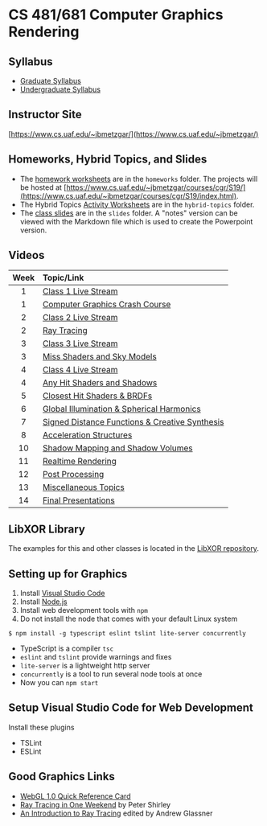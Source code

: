 # CS 481/681 Computer Graphics Rendering

## Syllabus

- [Graduate Syllabus](cs681-cgr-s19-grad.pdf)
- [Undergraduate Syllabus](cs481-cgr-s19-undergrad.pdf)

## Instructor Site

[https://www.cs.uaf.edu/~jbmetzgar/](https://www.cs.uaf.edu/~jbmetzgar/)

## Homeworks, Hybrid Topics, and Slides

- The [homework worksheets](homeworks/index.md) are in the `homeworks` folder. The projects will be hosted at [https://www.cs.uaf.edu/~jbmetzgar/courses/cgr/S19/](https://www.cs.uaf.edu/~jbmetzgar/courses/cgr/S19/index.html).
- The Hybrid Topics [Activity Worksheets](hybrid-topics/index.md) are in the `hybrid-topics` folder.
- The [class slides](slides/index.md) are in the `slides` folder. A "notes" version can be viewed with the Markdown file which is used to create the Powerpoint version.

## Videos

| Week  | Topic/Link                                                                    |
| :---: | :---------------------------------------------------------------------------- |
|   1   | [Class 1 Live Stream](https://www.youtube.com/watch?v=HFiOrONmx4c)            |
|   1   | [Computer Graphics Crash Course](https://www.youtube.com/watch?v=COD96gGCV2Y) |
|   2   | [Class 2 Live Stream](https://youtu.be/kFiOFk4555w)                           |
|   2   | [Ray Tracing](https://www.youtube.com/watch?v=oo-aPeL4VSA)                    |
|   3   | [Class 3 Live Stream](https://www.youtube.com/watch?v=mwc7csBs3wY)            |
|   3   | [Miss Shaders and Sky Models](https://www.youtube.com/watch?v=PUF8OrbQLpc)    |
|   4   | [Class 4 Live Stream](https://youtu.be/h6dvnKKwPy4)                           |
|   4   | [Any Hit Shaders and Shadows]()                                               |
|   5   | [Closest Hit Shaders & BRDFs]()                                               |
|   6   | [Global Illumination & Spherical Harmonics]()                                 |
|   7   | [Signed Distance Functions & Creative Synthesis]()                            |
|   8   | [Acceleration Structures]()                                                   |
|  10   | [Shadow Mapping and Shadow Volumes]()                                         |
|  11   | [Realtime Rendering]()                                                        |
|  12   | [Post Processing]()                                                           |
|  13   | [Miscellaneous Topics]()                                                      |
|  14   | [Final Presentations]()                                                       |

## LibXOR Library

The examples for this and other classes is located in the [LibXOR repository](https://www.github.com/microwerx/libxor/).

## Setting up for Graphics

1. Install [Visual Studio Code](code.visualstudio.com)
2. Install [Node.js](www.nodejs.org)
3. Install web development tools with `npm`
4. Do not install the node that comes with your default Linux system

```
$ npm install -g typescript eslint tslint lite-server concurrently
```

- TypeScript is a compiler `tsc`
- `eslint` and `tslint` provide warnings and fixes
- `lite-server` is a lightweight http server
- `concurrently` is a tool to run several node tools at once
- Now you can `npm start`

## Setup Visual Studio Code for Web Development

Install these plugins

- TSLint
- ESLint

## Good Graphics Links

- [WebGL 1.0 Quick Reference Card](https://www.khronos.org/files/webgl/webgl-reference-card-1_0.pdf)
- [Ray Tracing in One Weekend](https://github.com/petershirley/raytracinginoneweekend) by Peter Shirley
- [An Introduction to Ray Tracing](http://www.realtimerendering.com/blog/an-introduction-to-ray-tracing-is-now-free-for-download/) edited by Andrew Glassner